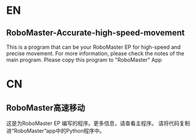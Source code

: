 # EN
## RoboMaster-Accurate-high-speed-movement
This is a program that can be your RoboMaster EP for high-speed and precise movement. For more information, please check the notes of the main program.
Please copy this program to "RoboMaster" App

# CN
## RoboMaster高速移动
这是为RoboMaster EP 编写的程序。更多信息，请查看主程序。
请将代码复制进“RoboMaster”app中的Python程序中。

